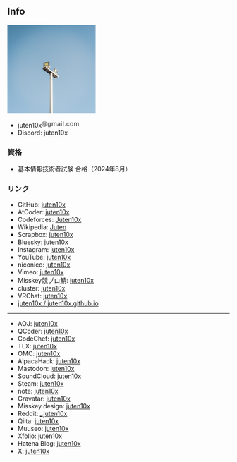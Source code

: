 ## Info

<a href="../light_white.jpg" data-lightbox="icon"><img src="../light_white.jpg" width="200px"></a>

* juten10x<img src="../blog/pile_of_images/IMG_3635.jpeg" width="85">
* Discord: juten10x

### 資格
* 基本情報技術者試験 合格（2024年8月）

### リンク
* GitHub: [juten10x](https://github.com/juten10x)
* AtCoder: [juten10x](https://atcoder.jp/users/juten10x)
* Codeforces: [Juten10x](https://codeforces.com/profile/Juten10x)
* Wikipedia: [Juten](https://ja.wikipedia.org/wiki/?curid=4687335)
* Scrapbox: [juten10x](https://scrapbox.io/juten10x/)
* Bluesky: [juten10x](https://bsky.app/profile/juten10x.bsky.social)
* Instagram: [juten10x](https://www.instagram.com/juten10x)
* YouTube: [juten10x](https://www.youtube.com/@juten10x)
* niconico: [juten10x](https://www.nicovideo.jp/user/125236633)
* Vimeo: [juten10x](https://vimeo.com/juten10x)
* Misskey競プロ鯖: [juten10x](https://misskey.kyoupro.com/@Juten10x)
* cluster: [juten10x](https://cluster.mu/u/10x)
* VRChat: [juten10x](https://vrchat.com/home/user/usr_e18448f7-885a-4a0e-b6eb-ccf243c25a5e)
* [juten10x / juten10x.github.io](https://github.com/juten10x/juten10x.github.io)

---
* AOJ: [juten10x](https://judge.u-aizu.ac.jp/onlinejudge/user.jsp?id=juten10x)
* QCoder: [juten10x](https://www.qcoder.jp/ja/users/juten10x)
* CodeChef: [juten10x](https://www.codechef.com/users/juten10x)
* TLX: [juten10x](https://tlx.toki.id/profiles/juten10x)
* OMC: [juten10x](https://onlinemathcontest.com/users/juten10x)
* AlpacaHack: [juten10x](https://alpacahack.com/users/juten10x)
* Mastodon: [juten10x](https://mstdn.jp/@juten10x)
* SoundCloud: [juten10x](https://soundcloud.com/juten10x)
* Steam: [juten10x](https://steamcommunity.com/id/juten10x/)
* note: [juten10x](https://note.com/juten10x)
* Gravatar: [juten10x](https://gravatar.com/juten10x)
* Misskey.design: [juten10x](https://misskey.design/@Juten10x)
* Reddit: [_juten10x](https://reddit.com/user/_juten10x)
* Qiita: [juten10x](https://qiita.com/juten10x)
* Muuseo: [juten10x](https://muuseo.com/juten10x/owner)
* Xfolio: [juten10x](https://xfolio.jp/users/THkWP3ukzRzn)
* Hatena Blog: [juten10x](https://juten10x.hatenablog.com)
* X: [juten10x](https://x.com/juten10x)
